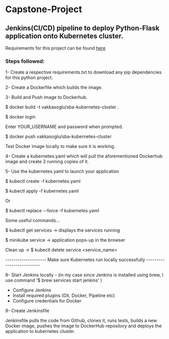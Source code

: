 # Capstone-Project

## Jenkins(CI/CD) pipeline to deploy Python-Flask application onto Kubernetes cluster.


Requirements for this project can be found [here](https://docs.google.com/document/d/1J5rvYyM-EjEq1GFcrTuVrwn6q1INIp6U6J1MS3OhOJM/edit?usp=sharing)
 
 
### Steps followed: 

1- Create a respective requirements.txt to download any pip dependencies for this python project.

2- Create a Dockerfile which builds the image.

3- Build and Push image to Dockerhub.

$ docker build -t vakkasoglu/sba-kubernetes-cluster .

$ docker login

Enter YOUR_USERNAME and password when prompted.

$ docker push vakkasoglu/sba-kubernetes-cluster

Test Docker image locally to make sure it is working.

4- Create a kubernetes.yaml which will pull the aforementioned Dockerhub image and create 3 running copies of it.

5- Use the kubernetes.yaml to launch your application

$ kubectl create -f kubernetes.yaml

$ kubectl apply -f kubernetes.yaml

Or 

$ kubectl replace --force -f kubernetes.yaml

Some useful commands...

$ kubectl get services → displays the services running

$ minikube service <service-name> → application pops-up in the browser

Clean up → $ kubectl delete service <service_name>

-------------------- Make sure Kubernetes run locally successfully --------------------------

8- Start Jenkins locally - (in my case since Jenkins is installed using brew, I use command '$ brew services start jenkins' )

- Configure Jenkins
- Install required plugins (Git, Docker, Pipeline etc)
- Configure credentials for Docker

9- Create Jenkinsfile

Jenkinsfile pulls the code from Github, clones it, runs tests, builds a new Docker image, pushes the image to DockerHub repository and deploys the application to kubernetes cluster.



